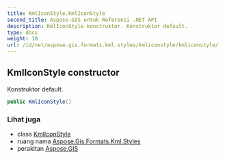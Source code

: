 ```yaml
---
title: KmlIconStyle.KmlIconStyle
second_title: Aspose.GIS untuk Referensi .NET API
description: KmlIconStyle konstruktor. Konstruktor default.
type: docs
weight: 10
url: /id/net/aspose.gis.formats.kml.styles/kmliconstyle/kmliconstyle/
---
```

## KmlIconStyle constructor

Konstruktor default.

```csharp
public KmlIconStyle()
```

### Lihat juga

* class [KmlIconStyle](../)
* ruang nama [Aspose.Gis.Formats.Kml.Styles](../../kmliconstyle/)
* perakitan [Aspose.GIS](../../../)


